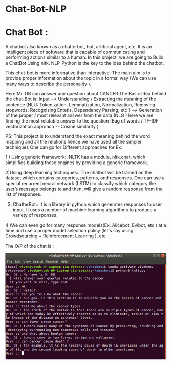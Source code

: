 # Chat-Bot-NLP


# Chat Bot :

A chatbot also known as a chatterbot, bot, artificial agent, etc. It is an intelligent piece of software that is capable of communicating and performing actions similar to a human.
In this project, we are going to  Build a ChatBot Using nltk. NLP-Python is the key to the idea behind the chatbot.


This chat-bot is more  informative than interactive. The main aim is to provide proper information about the topic in a formal way (We can use many ways to describe the personality ).

Here Mr. DB can  answer any question about CANCER.The Basic Idea behind the chat-Bot is: Input --> Understanding / Extracting the meaning of the sentence (NLU: Tokenization, Lemmatization, Normalization, Removing stopwords, Recognising Entetis, Dependency Parsing, etc ) --> Generation of the proper / most relevant answer from the data (NLG ) here we are finding the most relatable answer to the question (Bag of words / TF-IDF vectorization approach -- Cosine similarity )

PS: This project  is to understand the exact meaning behind the word mapping and all the relations hence we have used all the simpler techniques One can go for Different approaches for Ex: 

1 ) Using generic framework:: NLTK has a module, nltk.chat, which simplifies building these engines by providing a generic framework.

2)Using deep learning techniques:: The chatbot will be trained on the dataset which contains categories, patterns, and responses. One can use a special recurrent neural network (LSTM) to classify which category the user’s message belongs to and then, will give a random response from the list of responses.

3) ChatterBot:: It is a library in python which generates responses to user input. It uses a number of machine learning algorithms to produce a variety of responses.

4 )We can even go for many response models(Ex. Alicebot, Evibot, etc ) at a time and use a proper model selection policy (let's say using Crowdsourcing + Reinforcement Learning ), etc

The O/P of the chat is :


![](Images/img1.png)
 


